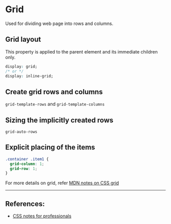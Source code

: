 # Grid
Used for dividing web page into rows and columns.

## Grid layout
This property is applied to the parent element and its immediate children only.

```CSS
display: grid;
/* or */
display: inline-grid;
```

## Create grid rows and columns
`grid-template-rows` and `grid-template-columns`

## Sizing the implicitly created rows
`grid-auto-rows`

## Explicit placing of the items

```CSS
.container .item1 {
  grid-column: 1;
  grid-row: 1;
}
```

For more details on grid, refer [MDN notes on CSS grid](../MDN/GridLayout/1_grid.md)

---

## References:
* [CSS notes for professionals](https://books.goalkicker.com/CSSBook/)